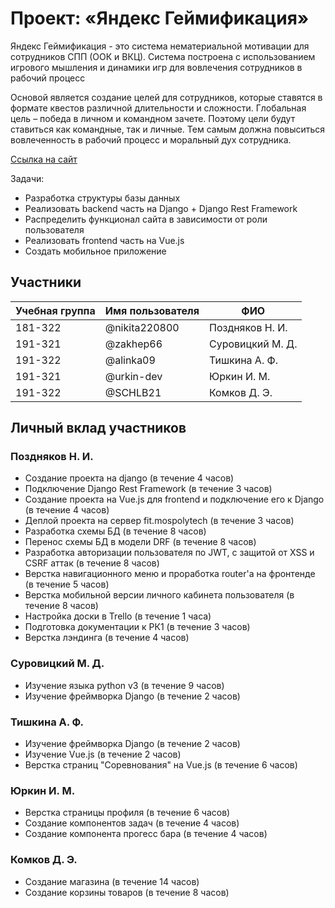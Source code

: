 # Проект: «Яндекс Геймификация»

Яндекс Геймификация - это система нематериальной мотивации для сотрудников  СПП (ООК и ВКЦ).
Система построена с использованием игрового мышления и динамики игр для вовлечения сотрудников в рабочий процесс

Основой является создание целей для сотрудников, которые ставятся в формате квестов различной длительности и сложности.
Глобальная цель – победа в личном и командном зачете. Поэтому цели будут ставиться как командные, так и личные.
Тем самым должна повыситься вовлеченность в рабочий процесс и моральный дух сотрудника.

[Ссылка на сайт](http://yandex-gamification.std-884.ist.mospolytech.ru)

Задачи:
 - Разработка структуры базы данных
 - Реализовать backend часть на Django + Django Rest Framework
 - Распределить функционал сайта в зависимости от роли пользователя
 - Реализовать frontend часть на Vue.js
 - Создать мобильное приложение


## Участники

| Учебная группа | Имя пользователя | ФИО                      |
|----------------|------------------|--------------------------|
| 181-322        | @nikita220800    | Поздняков Н. И.          |
| 191-321        | @zakhep66        | Суровицкий М. Д.         |
| 191-322        | @alinka09        | Тишкина А. Ф.         |
| 191-321       | @urkin-dev        | Юркин И. М.         |
| 191-322       | @SCHLB21        | Комков Д. Э.         |

## Личный вклад участников

### Поздняков Н. И.

- Создание проекта на django (в течение 4 часов)
- Подключение Django Rest Framework (в течение 3 часов)
- Создание проекта на Vue.js для frontend и подключение его к Django (в течение 4 часов)
- Деплой проекта на сервер fit.mospolytech (в течение 3 часов)
- Разработка схемы БД (в течение 8 часов)
- Перенос схемы БД в модели DRF  (в течение 8 часов)
- Разработка авторизации пользователя по JWT, с защитой от XSS и CSRF аттак  (в течение 8 часов)
- Верстка навигационного меню и проработка router'а на фронтенде  (в течение 5 часов)
- Верстка мобильной версии личного кабинета пользователя (в течение 8 часов)
- Настройка доски в Trello (в течение 1 часа)
- Подготовка документации к РК1 (в течение 3 часов)
- Верстка лэндинга (в течение 4 часов)

### Суровицкий М. Д.

- Изучение языка python v3 (в течение 9 часов)
- Изучение фреймворка Django (в течение 2 часов)

### Тишкина А. Ф.

- Изучение фреймворка Django (в течение 2 часов) 
- Изучение Vue.js (в течение 2 часов) 
- Верстка страниц "Соревнования" на Vue.js (в течение 6 часов) 

### Юркин И. М. 

- Верстка страницы профиля (в течение 6 часов) 
- Создание компонентов задач (в течение 4 часов)
- Создание компонента прогесс бара (в течение 4 часов)

### Комков Д. Э.

- Создание магазина (в течение 14 часов) 
- Cоздание корзины товаров (в течение 8 часов)